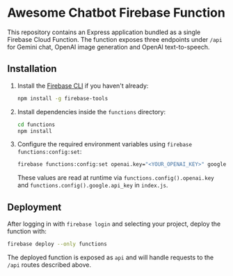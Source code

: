 # Awesome Chatbot Firebase Function

This repository contains an Express application bundled as a single Firebase Cloud Function. The function exposes three endpoints under `/api` for Gemini chat, OpenAI image generation and OpenAI text-to-speech.

## Installation

1. Install the [Firebase CLI](https://firebase.google.com/docs/cli) if you haven't already:
   ```bash
   npm install -g firebase-tools
   ```
2. Install dependencies inside the `functions` directory:
   ```bash
   cd functions
   npm install
   ```
3. Configure the required environment variables using `firebase functions:config:set`:
   ```bash
   firebase functions:config:set openai.key="<YOUR_OPENAI_KEY>" google.api_key="<YOUR_GOOGLE_API_KEY>"
   ```
   These values are read at runtime via `functions.config().openai.key` and `functions.config().google.api_key` in `index.js`.

## Deployment

After logging in with `firebase login` and selecting your project, deploy the function with:
```bash
firebase deploy --only functions
```
The deployed function is exposed as `api` and will handle requests to the `/api` routes described above.
